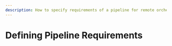 ```yaml
---
description: How to specify requirements of a pipeline for remote orchestration.
---
```


# Defining Pipeline Requirements
